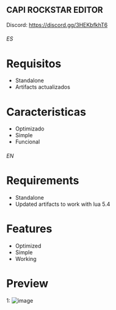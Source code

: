 ## CAPI ROCKSTAR EDITOR

Discord: https://discord.gg/3HEKbfkhT6

###### ES ######

# Requisitos

* Standalone
* Artifacts actualizados

# Caracteristicas
 
* Optimizado
* Simple
* Funcional

###### EN ######

# Requirements

* Standalone
* Updated artifacts to work with lua 5.4

# Features
 
* Optimized
* Simple
* Working

# Preview
1: ![image](https://media.discordapp.net/attachments/1233156999374700638/1233534879241736283/image.png)

